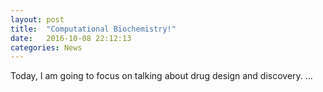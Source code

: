 ```yaml
---
layout: post
title:  "Computational Biochemistry!"
date:   2016-10-08 22:12:13
categories: News
---
```


Today, I am going to focus on talking about drug design and discovery. ...